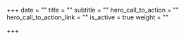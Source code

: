 +++
date = ""
title = ""
subtitle = ""
hero_call_to_action = ""
hero_call_to_action_link = ""
is_active = true
weight = ""

+++
